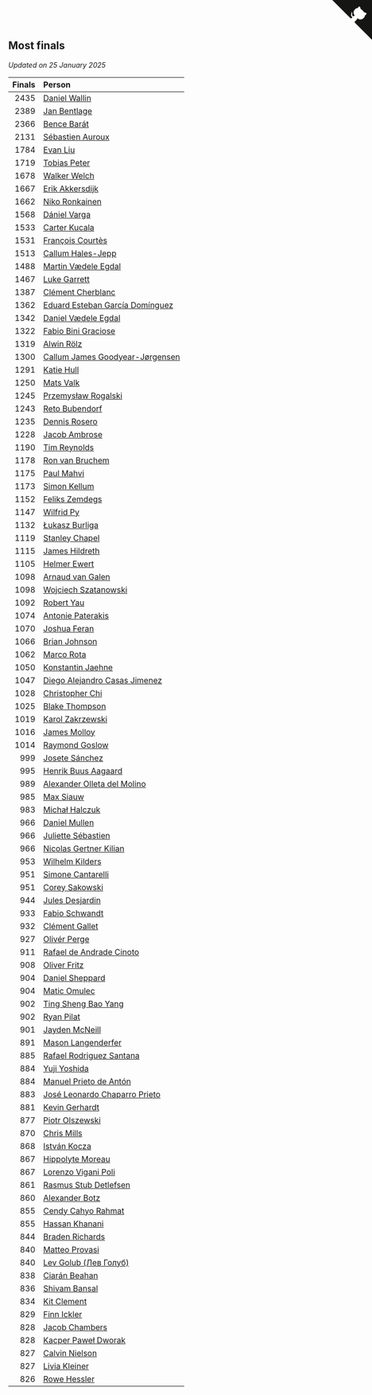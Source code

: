 ## Most finals

*Updated on 25 January 2025*

| Finals | Person |
| ---: | :--- |
| 2435 | [Daniel Wallin](https://www.worldcubeassociation.org/persons/2013WALL03) |
| 2389 | [Jan Bentlage](https://www.worldcubeassociation.org/persons/2010BENT01) |
| 2366 | [Bence Barát](https://www.worldcubeassociation.org/persons/2008BARA01) |
| 2131 | [Sébastien Auroux](https://www.worldcubeassociation.org/persons/2008AURO01) |
| 1784 | [Evan Liu](https://www.worldcubeassociation.org/persons/2009LIUE01) |
| 1719 | [Tobias Peter](https://www.worldcubeassociation.org/persons/2014PETE03) |
| 1678 | [Walker Welch](https://www.worldcubeassociation.org/persons/2011WELC01) |
| 1667 | [Erik Akkersdijk](https://www.worldcubeassociation.org/persons/2005AKKE01) |
| 1662 | [Niko Ronkainen](https://www.worldcubeassociation.org/persons/2010RONK01) |
| 1568 | [Dániel Varga](https://www.worldcubeassociation.org/persons/2008VARG01) |
| 1533 | [Carter Kucala](https://www.worldcubeassociation.org/persons/2015KUCA01) |
| 1531 | [François Courtès](https://www.worldcubeassociation.org/persons/2008COUR01) |
| 1513 | [Callum Hales-Jepp](https://www.worldcubeassociation.org/persons/2012HALE01) |
| 1488 | [Martin Vædele Egdal](https://www.worldcubeassociation.org/persons/2013EGDA02) |
| 1467 | [Luke Garrett](https://www.worldcubeassociation.org/persons/2017GARR05) |
| 1387 | [Clément Cherblanc](https://www.worldcubeassociation.org/persons/2014CHER05) |
| 1362 | [Eduard Esteban García Domínguez](https://www.worldcubeassociation.org/persons/2011EDUA01) |
| 1342 | [Daniel Vædele Egdal](https://www.worldcubeassociation.org/persons/2013EGDA01) |
| 1322 | [Fabio Bini Graciose](https://www.worldcubeassociation.org/persons/2010GRAC02) |
| 1319 | [Alwin Rölz](https://www.worldcubeassociation.org/persons/2016ROLZ01) |
| 1300 | [Callum James Goodyear-Jørgensen](https://www.worldcubeassociation.org/persons/2012GOOD02) |
| 1291 | [Katie Hull](https://www.worldcubeassociation.org/persons/2010HULL01) |
| 1250 | [Mats Valk](https://www.worldcubeassociation.org/persons/2007VALK01) |
| 1245 | [Przemysław Rogalski](https://www.worldcubeassociation.org/persons/2013ROGA02) |
| 1243 | [Reto Bubendorf](https://www.worldcubeassociation.org/persons/2012BUBE01) |
| 1235 | [Dennis Rosero](https://www.worldcubeassociation.org/persons/2010ROSE03) |
| 1228 | [Jacob Ambrose](https://www.worldcubeassociation.org/persons/2010AMBR01) |
| 1190 | [Tim Reynolds](https://www.worldcubeassociation.org/persons/2005REYN01) |
| 1178 | [Ron van Bruchem](https://www.worldcubeassociation.org/persons/2003BRUC01) |
| 1175 | [Paul Mahvi](https://www.worldcubeassociation.org/persons/2012MAHV01) |
| 1173 | [Simon Kellum](https://www.worldcubeassociation.org/persons/2016KELL12) |
| 1152 | [Feliks Zemdegs](https://www.worldcubeassociation.org/persons/2009ZEMD01) |
| 1147 | [Wilfrid Py](https://www.worldcubeassociation.org/persons/2016PYWI01) |
| 1132 | [Łukasz Burliga](https://www.worldcubeassociation.org/persons/2013BURL01) |
| 1119 | [Stanley Chapel](https://www.worldcubeassociation.org/persons/2016CHAP04) |
| 1115 | [James Hildreth](https://www.worldcubeassociation.org/persons/2009HILD01) |
| 1105 | [Helmer Ewert](https://www.worldcubeassociation.org/persons/2015EWER01) |
| 1098 | [Arnaud van Galen](https://www.worldcubeassociation.org/persons/2006GALE01) |
| 1098 | [Wojciech Szatanowski](https://www.worldcubeassociation.org/persons/2011SZAT01) |
| 1092 | [Robert Yau](https://www.worldcubeassociation.org/persons/2009YAUR01) |
| 1074 | [Antonie Paterakis](https://www.worldcubeassociation.org/persons/2012PATE01) |
| 1070 | [Joshua Feran](https://www.worldcubeassociation.org/persons/2011FERA01) |
| 1066 | [Brian Johnson](https://www.worldcubeassociation.org/persons/2013JOHN10) |
| 1062 | [Marco Rota](https://www.worldcubeassociation.org/persons/2009ROTA01) |
| 1050 | [Konstantin Jaehne](https://www.worldcubeassociation.org/persons/2015JAEH01) |
| 1047 | [Diego Alejandro Casas Jimenez](https://www.worldcubeassociation.org/persons/2014JIME05) |
| 1028 | [Christopher Chi](https://www.worldcubeassociation.org/persons/2014CHIC01) |
| 1025 | [Blake Thompson](https://www.worldcubeassociation.org/persons/2010THOM03) |
| 1019 | [Karol Zakrzewski](https://www.worldcubeassociation.org/persons/2014ZAKR01) |
| 1016 | [James Molloy](https://www.worldcubeassociation.org/persons/2011MOLL01) |
| 1014 | [Raymond Goslow](https://www.worldcubeassociation.org/persons/2014GOSL01) |
| 999 | [Josete Sánchez](https://www.worldcubeassociation.org/persons/2015SANC18) |
| 995 | [Henrik Buus Aagaard](https://www.worldcubeassociation.org/persons/2006BUUS01) |
| 989 | [Alexander Olleta del Molino](https://www.worldcubeassociation.org/persons/2008OLLE01) |
| 985 | [Max Siauw](https://www.worldcubeassociation.org/persons/2017SIAU02) |
| 983 | [Michał Halczuk](https://www.worldcubeassociation.org/persons/2006HALC01) |
| 966 | [Daniel Mullen](https://www.worldcubeassociation.org/persons/2016MULL04) |
| 966 | [Juliette Sébastien](https://www.worldcubeassociation.org/persons/2014SEBA01) |
| 966 | [Nicolas Gertner Kilian](https://www.worldcubeassociation.org/persons/2013GERT01) |
| 953 | [Wilhelm Kilders](https://www.worldcubeassociation.org/persons/2010KILD02) |
| 951 | [Simone Cantarelli](https://www.worldcubeassociation.org/persons/2012CANT02) |
| 951 | [Corey Sakowski](https://www.worldcubeassociation.org/persons/2011SAKO01) |
| 944 | [Jules Desjardin](https://www.worldcubeassociation.org/persons/2010DESJ01) |
| 933 | [Fabio Schwandt](https://www.worldcubeassociation.org/persons/2014SCHW02) |
| 932 | [Clément Gallet](https://www.worldcubeassociation.org/persons/2004GALL02) |
| 927 | [Olivér Perge](https://www.worldcubeassociation.org/persons/2007PERG01) |
| 911 | [Rafael de Andrade Cinoto](https://www.worldcubeassociation.org/persons/2007CINO01) |
| 908 | [Oliver Fritz](https://www.worldcubeassociation.org/persons/2014FRIT02) |
| 904 | [Daniel Sheppard](https://www.worldcubeassociation.org/persons/2009SHEP01) |
| 904 | [Matic Omulec](https://www.worldcubeassociation.org/persons/2010OMUL02) |
| 902 | [Ting Sheng Bao Yang](https://www.worldcubeassociation.org/persons/2008BAOY01) |
| 902 | [Ryan Pilat](https://www.worldcubeassociation.org/persons/2016PILA03) |
| 901 | [Jayden McNeill](https://www.worldcubeassociation.org/persons/2012MCNE01) |
| 891 | [Mason Langenderfer](https://www.worldcubeassociation.org/persons/2013LANG03) |
| 885 | [Rafael Rodriguez Santana](https://www.worldcubeassociation.org/persons/2012SANT12) |
| 884 | [Yuji Yoshida](https://www.worldcubeassociation.org/persons/2015YOSH01) |
| 884 | [Manuel Prieto de Antón](https://www.worldcubeassociation.org/persons/2015ANTO04) |
| 883 | [José Leonardo Chaparro Prieto](https://www.worldcubeassociation.org/persons/2011CHAP01) |
| 881 | [Kevin Gerhardt](https://www.worldcubeassociation.org/persons/2013GERH01) |
| 877 | [Piotr Olszewski](https://www.worldcubeassociation.org/persons/2013OLSZ02) |
| 870 | [Chris Mills](https://www.worldcubeassociation.org/persons/2014MILL04) |
| 868 | [István Kocza](https://www.worldcubeassociation.org/persons/2005KOCZ01) |
| 867 | [Hippolyte Moreau](https://www.worldcubeassociation.org/persons/2008MORE02) |
| 867 | [Lorenzo Vigani Poli](https://www.worldcubeassociation.org/persons/2007POLI01) |
| 861 | [Rasmus Stub Detlefsen](https://www.worldcubeassociation.org/persons/2014DETL01) |
| 860 | [Alexander Botz](https://www.worldcubeassociation.org/persons/2013BOTZ01) |
| 855 | [Cendy Cahyo Rahmat](https://www.worldcubeassociation.org/persons/2010RAHM02) |
| 855 | [Hassan Khanani](https://www.worldcubeassociation.org/persons/2018KHAN26) |
| 844 | [Braden Richards](https://www.worldcubeassociation.org/persons/2017RICH02) |
| 840 | [Matteo Provasi](https://www.worldcubeassociation.org/persons/2009PROV01) |
| 840 | [Lev Golub (Лев Голуб)](https://www.worldcubeassociation.org/persons/2014HOLU01) |
| 838 | [Ciarán Beahan](https://www.worldcubeassociation.org/persons/2012BEAH01) |
| 836 | [Shivam Bansal](https://www.worldcubeassociation.org/persons/2011BANS02) |
| 834 | [Kit Clement](https://www.worldcubeassociation.org/persons/2008CLEM01) |
| 829 | [Finn Ickler](https://www.worldcubeassociation.org/persons/2012ICKL01) |
| 828 | [Jacob Chambers](https://www.worldcubeassociation.org/persons/2017CHAM09) |
| 828 | [Kacper Paweł Dworak](https://www.worldcubeassociation.org/persons/2020DWOR01) |
| 827 | [Calvin Nielson](https://www.worldcubeassociation.org/persons/2014NIEL03) |
| 827 | [Livia Kleiner](https://www.worldcubeassociation.org/persons/2013KLEI03) |
| 826 | [Rowe Hessler](https://www.worldcubeassociation.org/persons/2007HESS01) |


<a href="https://github.com/jonatanklosko/wca_statistics" class="github-corner" aria-label="View source on Github"><svg width="80" height="80" viewBox="0 0 250 250" style="fill:#151513; color:#fff; position: absolute; top: 0; border: 0; right: 0;" aria-hidden="true"><path d="M0,0 L115,115 L130,115 L142,142 L250,250 L250,0 Z"></path><path d="M128.3,109.0 C113.8,99.7 119.0,89.6 119.0,89.6 C122.0,82.7 120.5,78.6 120.5,78.6 C119.2,72.0 123.4,76.3 123.4,76.3 C127.3,80.9 125.5,87.3 125.5,87.3 C122.9,97.6 130.6,101.9 134.4,103.2" fill="currentColor" style="transform-origin: 130px 106px;" class="octo-arm"></path><path d="M115.0,115.0 C114.9,115.1 118.7,116.5 119.8,115.4 L133.7,101.6 C136.9,99.2 139.9,98.4 142.2,98.6 C133.8,88.0 127.5,74.4 143.8,58.0 C148.5,53.4 154.0,51.2 159.7,51.0 C160.3,49.4 163.2,43.6 171.4,40.1 C171.4,40.1 176.1,42.5 178.8,56.2 C183.1,58.6 187.2,61.8 190.9,65.4 C194.5,69.0 197.7,73.2 200.1,77.6 C213.8,80.2 216.3,84.9 216.3,84.9 C212.7,93.1 206.9,96.0 205.4,96.6 C205.1,102.4 203.0,107.8 198.3,112.5 C181.9,128.9 168.3,122.5 157.7,114.1 C157.9,116.9 156.7,120.9 152.7,124.9 L141.0,136.5 C139.8,137.7 141.6,141.9 141.8,141.8 Z" fill="currentColor" class="octo-body"></path></svg></a><style>.github-corner:hover .octo-arm{animation:octocat-wave 560ms ease-in-out}@keyframes octocat-wave{0%,100%{transform:rotate(0)}20%,60%{transform:rotate(-25deg)}40%,80%{transform:rotate(10deg)}}@media (max-width:500px){.github-corner:hover .octo-arm{animation:none}.github-corner .octo-arm{animation:octocat-wave 560ms ease-in-out}}</style>
